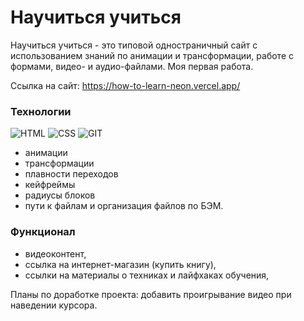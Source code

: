 # Научиться учиться

Научиться учиться - это типовой одностраничный сайт с использованием знаний по анимации и трансформации, работе с формами, видео- и аудио-файлами.
Моя первая работа.

Ссылка на сайт: https://how-to-learn-neon.vercel.app/

### Технологии
![HTML](https://img.shields.io/badge/HTML-172F45?style=for-the-badge&logo=html5)
![CSS](https://img.shields.io/badge/CSS-172F45?style=for-the-badge&logo=css3)
![GIT](https://img.shields.io/badge/GIT-172F45?style=for-the-badge&logo=git)

- анимации
- трансформации
- плавности переходов
- кейфреймы
- радиусы блоков
- пути к файлам и организация файлов по БЭМ.


### Функционал
- видеоконтент,
- ссылка на интернет-магазин (купить книгу),
 - ссылки на материалы о техниках и лайфхаках обучения,


Планы по доработке проекта:
добавить проигрывание видео при наведении курсора.
